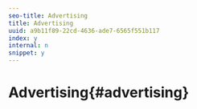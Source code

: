 ```yaml
---
seo-title: Advertising
title: Advertising
uuid: a9b11f89-22cd-4636-ade7-6565f551b117
index: y
internal: n
snippet: y
---
```


# Advertising{#advertising}

